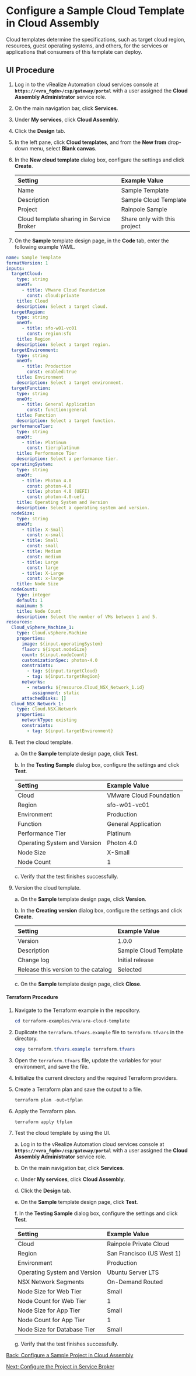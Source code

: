 # Configure a Sample Cloud Template in Cloud Assembly

Cloud templates determine the specifications, such as target cloud region, resources, guest operating systems, and others, for the services or applications that consumers of this template can deploy.

## UI Procedure

1. Log in to the vRealize Automation cloud services console at **`https://<vra_fqdn>/csp/gateway/portal`** with a user assigned the **Cloud Assembly Administrator** service role.

2. On the main navigation bar, click **Services**.

3. Under **My services**, click **Cloud Assembly**.

4. Click the **Design** tab.

5. In the left pane, click **Cloud templates**, and from the **New from** drop-down menu, select **Blank canvas**.

6. In the **New cloud template** dialog box, configure the settings and click **Create**.

    | Setting                                   | Example Value                 |
    | :-                                        | :-                            |
    | Name                                      | Sample Template               |
    | Description                               | Sample Cloud Template         |
    | Project	                                  | Rainpole Sample               |
    | Cloud template sharing in Service Broker  | Share only with this project  |

7. On the **Sample** template design page, in the **Code** tab, enter the following example YAML.

```yaml
name: Sample Template
formatVersion: 1
inputs:
  targetCloud:
    type: string
    oneOf:
      - title: VMware Cloud Foundation
        const: cloud:private
    title: Cloud
    description: Select a target cloud.
  targetRegion:
    type: string
    oneOf:
      - title: sfo-w01-vc01
        const: region:sfo
    title: Region
    description: Select a target region.
  targetEnvironment:
    type: string
    oneOf:
      - title: Production
        const: enabled:true
    title: Environment
    description: Select a target environment.
  targetFunction:
    type: string
    oneOf:
      - title: General Application
        const: function:general
    title: Function
    description: Select a target function.
  performanceTier:
    type: string
    oneOf:
      - title: Platinum
        const: tier:platinum
    title: Performance Tier
    description: Select a performance tier.
  operatingSystem:
    type: string
    oneOf:
      - title: Photon 4.0
        const: photon-4.0
      - title: photon 4.0 (UEFI)
        const: photon-4.0-uefi
    title: Operating System and Version
    description: Select a operating system and version.
  nodeSize:
    type: string
    oneOf:
      - title: X-Small
        const: x-small
      - title: Small
        const: small
      - title: Medium
        const: medium
      - title: Large
        const: large
      - title: X-Large
        const: x-large
    title: Node Size
  nodeCount:
    type: integer
    default: 1
    maximum: 5
    title: Node Count
    description: Select the number of VMs between 1 and 5.
resources:
  Cloud_vSphere_Machine_1:
    type: Cloud.vSphere.Machine
    properties:
      image: ${input.operatingSystem}
      flavor: ${input.nodeSize}
      count: ${input.nodeCount}
      customizationSpec: photon-4.0
      constraints:
        - tag: ${input.targetCloud}
        - tag: ${input.targetRegion}
      networks:
        - network: ${resource.Cloud_NSX_Network_1.id}
          assignment: static
      attachedDisks: []
  Cloud_NSX_Network_1:
    type: Cloud.NSX.Network
    properties:
      networkType: existing
      constraints:
        - tag: ${input.targetEnvironment}
```

8. Test the cloud template.

    a. On the **Sample** template design page, click **Test**.

    b. In the **Testing Sample** dialog box, configure the settings and click **Test**.

    | Setting                       | Example Value             |
    | :-                            | :-                        |
    | Cloud                         | VMware Cloud Foundation   |
    | Region                        | sfo-w01-vc01              |
    | Environment                   | Production                |
    | Function                      | General Application       |
    | Performance Tier              | Platinum                  |
    | Operating System and Version  | Photon 4.0                |
    | Node Size                     | X-Small                   |
    | Node Count                    | 1                         |

    c. Verify that the test finishes successfully.

9.  Version the cloud template.

    a. On the **Sample** template design page, click **Version**.

    b. In the **Creating version** dialog box, configure the settings and click **Create**.

    | Setting                               | Example Value         |
    | :-                                    | :-                    |
    | Version                               | 1.0.0                 |
    | Description                           | Sample Cloud Template |
    | Change log                            | Initial release       |
    | Release this version to the catalog   | Selected              |

    c. On the **Sample** template design page, click **Close**.

#### Terraform Procedure

1. Navigate to the Terraform example in the repository.

    ```powershell
    cd terraform-examples/vra/vra-cloud-template
    ```

2. Duplicate the `terraform.tfvars.example` file to `terraform.tfvars` in the directory.

    ```powershell
    copy terraform.tfvars.example terraform.tfvars
    ```

3. Open the `terraform.tfvars` file, update the variables for your environment, and save the file.

4. Initialize the current directory and the required Terraform providers.

5. Create a Terraform plan and save the output to a file.

    ```powershell
    terraform plan -out=tfplan
    ```

6. Apply the Terraform plan.

    ```powershell
    terraform apply tfplan
    ```

7. Test the cloud template by using the UI.

    a. Log in to the vRealize Automation cloud services console at **`https://<vra_fqdn>/csp/gateway/portal`** with a user assigned the **Cloud Assembly Administrator** service role.

    b. On the main navigation bar, click **Services**. 
    
    c. Under **My services**, click **Cloud Assembly**. 
    
    d. Click the **Design** tab.
    
    e. On the **Sample** template design page, click **Test**.

    f. In the **Testing Sample** dialog box, configure the settings and click **Test**.

    | Setting                       | Example Value             |
    | :-                            | :-                        |
    | Cloud                         | Rainpole Private Cloud    |
    | Region                        | San Francisco (US West 1) |
    | Environment                   | Production                |
    | Operating System and Version  | Ubuntu Server LTS         |
    | NSX Network Segments          | On-Demand Routed          |
    | Node Size for Web Tier        | Small                     |
    | Node Count for Web Tier       | 1                         |
    | Node Size for App Tier        | Small                     |
    | Node Count for App Tier       | 1                         |
    | Node Size for Database Tier   | Small                     |

    g. Verify that the test finishes successfully.

[Back: Configure a Sample Project in Cloud Assembly](5-configure-project.md)

[Next: Configure the Project in Service Broker](7-configure-project-service-broker.md)